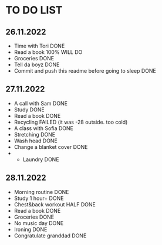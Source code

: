 # TO DO LIST

## 26.11.2022

- Time with Tori DONE
- Read a book 100% WILL DO 
- Groceries DONE
- Tell da boyz DONE
- Commit and push this readme before going to sleep DONE

## 27.11.2022

- A call with Sam DONE 
- Study DONE
- Read a book DONE
- Recycling FAILED (it was -28 outside. too cold)
- A class with Sofia DONE
- Stretching DONE
- Wash head DONE
- Change a blanket cover DONE
- + Laundry DONE

## 28.11.2022
- Morning routine DONE
- Study 1 hour+ DONE
- Chest&back workout HALF DONE
- Read a book DONE
- Groceries DONE
- No music day DONE
- Ironing DONE
- Congratulate granddad DONE